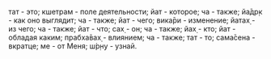 тат - это; кшетрам - поле деятельности; йат - которое; ча - также; йа̄др̣к - как оно выглядит; ча - также; йат - чего; вика̄ри - изменение; йатах̣ - из чего; ча - также; йат - что; сах̣ - он; ча - также; йах̣ - кто; йат - обладая каким; прабха̄вах̣ - влиянием; ча - также; тат - то; сама̄сена - вкратце; ме - от Меня; ш́р̣н̣у - узнай.